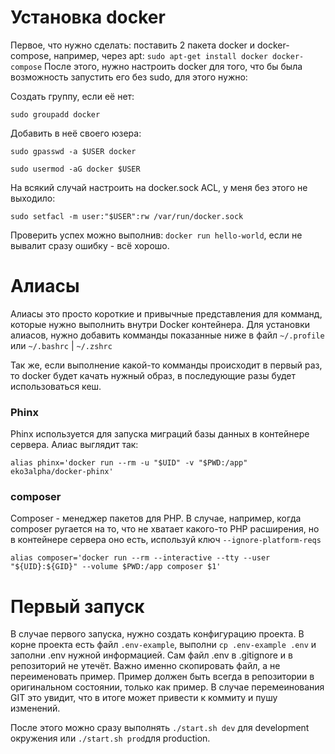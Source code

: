 # Установка docker
Первое, что нужно сделать: поставить 2 пакета docker и docker-compose, например, через apt:
``
sudo apt-get install docker docker-compose
``
После этого, нужно настроить docker для того, что бы была возможность запустить его без sudo, для этого нужно:

Создать группу, если её нет:

``sudo groupadd docker``

Добавить в неё своего юзера:

``sudo gpasswd -a $USER docker``

``sudo usermod -aG docker $USER``

На всякий случай настроить на docker.sock ACL, у меня без этого не выходило:

``sudo setfacl -m user:"$USER":rw /var/run/docker.sock``

Проверить успех можно выполнив: ``docker run hello-world``, если не вывалит сразу ошибку - всё хорошо.


# Алиасы
Алиасы это просто короткие и привычные представления для комманд, которые нужно выполнить внутри Docker контейнера.
Для установки алиасов, нужно добавить комманды показанные ниже в файл ``~/.profile`` или ``~/.bashrc`` | ``~/.zshrc``

Так же, если выполнение какой-то комманды происходит в первый раз, то docker будет качать нужный образ, в последующие разы будет использоваться кеш.

### Phinx
Phinx используется для запуска миграций базы данных в контейнере сервера. Алиас выглядит так:

``
alias phinx='docker run --rm -u "$UID" -v "$PWD:/app" eko3alpha/docker-phinx'
``

### composer

Composer - менеджер пакетов для PHP. В случае, например, когда composer ругается на то, что не хватает какого-то PHP расширения, но в контейнере сервера оно есть, используй ключ ``--ignore-platform-reqs``

``
alias composer='docker run --rm --interactive --tty --user "${UID}:${GID}" --volume $PWD:/app composer $1'
``

# Первый запуск
В случае первого запуска, нужно создать конфигурацию проекта.
В корне проекта есть файл ``.env-example``, выполни ``cp .env-example .env``  и заполни .env нужной информацией.
Сам файл .env в .gitignore и в репозиторий не утечёт. Важно именно скопировать файл, а не переименовать пример.
Пример должен быть всегда в репозитории в оригинальном состоянии, только как пример.
В случае перемеинования GIT это увидит, что в итоге может привести к коммиту и пушу изменений.

После этого можно сразу выполнять ``./start.sh dev`` для development окружения или ``./start.sh prod``для production.